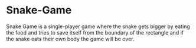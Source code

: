 # Snake-Game
Snake Game is a single-player game where the snake gets bigger by eating the food and tries to save itself from the boundary of the rectangle and if the snake eats their own body the game will be over.
